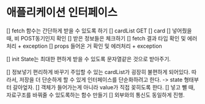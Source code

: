 # 애플리케이션 인터페이스

[] fetch 함수는 간단하게 받을 수 있도록 하기
  [] cardList GET
  [] card
  [] 넣어줬을 때, 비 POST동기인지 확인
[] 받은 정보들은 체크하기
  [] fetch 결과 타입 확인 및 에러처리 + exception
  [] props 들어온 거 확인 및 에러처리 + exception

[] init State는 최대한 편하게 받을 수 있도록 문자열같은 것으로 받아주기.

[] 정보넣기 편리하게 바꾸기
  주입할 수 있는 cardList가 굉장히 불편하게 되어있다.
  따라서, 저장을 더 단순하게 할 수 있게 인터페이스를 단순화하려고 한다.
  -> state 형태부터 갈아엎자.
  [] 객체가 들어가는게 아니라 value가 직접 꽂히도록 한다.
  [] 넣고 뺄 때, 자료구조를 바꿔줄 수 있도록하는 함수 만들기
  [] 외부와의 통신도 동일하게 진행.
